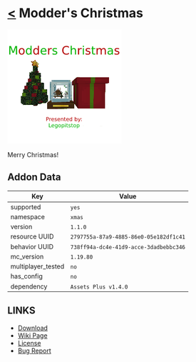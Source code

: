 # [<](../README.md) Modder's Christmas

![alt](pack_icon.png)

Merry Christmas!

## Addon Data

| Key                | Value    |
|--------------------|----------|
| supported          | `yes` |
| namespace          | `xmas` |
| version            | `1.1.0 ` |
| resource UUID            | `2797755a-87a9-4885-86e0-05e182df1c41` |
| behavior UUID            | `738ff94a-dc4e-41d9-acce-3dadbebbc346` |
| mc_version         | `1.19.80` |
| multiplayer_tested | `no`     |
| has_config         | `no`     |
| dependency         | `Assets Plus v1.4.0`   |

## LINKS
- [Download](https://mcpedl.com/modder-s-christmas/)
- [Wiki Page](https://github.com/legopitstop/addons/wiki/Modders_Christmas)
- [License](https://legopitstop.weebly.com/license.html)
- [Bug Report](https://github.com/legopitstop/addons/issues)